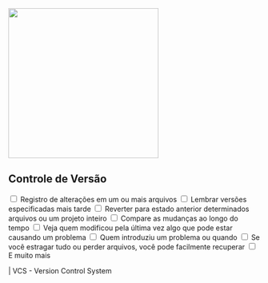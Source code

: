 <img src="" width="300px">

## Controle de Versão

<input type="checkbox"> Registro de alterações em um ou mais arquivos
<input type="checkbox"> Lembrar versões especificadas mais tarde
<input type="checkbox"> Reverter para estado anterior determinados arquivos ou um projeto inteiro
<input type="checkbox"> Compare as mudanças ao longo do tempo
<input type="checkbox"> Veja quem modificou pela última vez algo que pode estar causando um problema
<input type="checkbox"> Quem introduziu um problema ou quando
<input type="checkbox"> Se você estragar tudo ou perder arquivos, você pode facilmente recuperar
<input type="checkbox"> E muito mais

| VCS - Version Control System